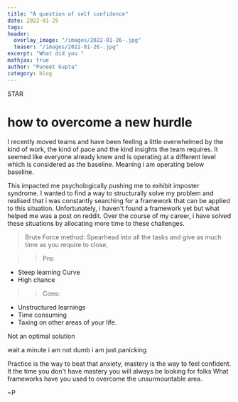```yaml
---
title: "A question of self confidence"
date: 2022-01-25
tags:
header:
  overlay_image: "/images/2022-01-26-.jpg"
  teaser: "/images/2022-01-26-.jpg"
excerpt: "What did you "
mathjax: true
author: "Puneet Gupta"
category: blog
---
```

STAR


# how to overcome a new hurdle

I recently moved teams and have been feeling a little overwhelmed by the kind of work, the kind of pace and the kind insights the team requires. It seemed like everyone already knew and is operating at a different level which is considered as the baseline. Meaning i am operating below baseline.

This impacted me psychologically pushing me to exhibit imposter syndrome. I wanted to find a way to structurally solve my problem and realised that i was constantly searching for a framework that can be applied to this situation. Unfortunately, i haven't found a framework yet but what helped me was a post on reddit. Over the course of my career, i have solved these situations by allocating more time to these challenges.

>Brute Force method:
Spearhead into all the tasks and give as much time as you require to close,

>>Pro:
- Steep learning Curve
- High chance

>>Cons:
- Unstructured learnings
- Time consuming
- Taxing on other areas of your life.


Not an optimal solution


<post on reddit> wait a minute i am not dumb i am just panicking

Practice is the way to beat that anxiety, mastery is the way to feel confident. It the time you don't have mastery you will always be looking for folks
What frameworks have you used to overcome the unsurmountable area.

~P
